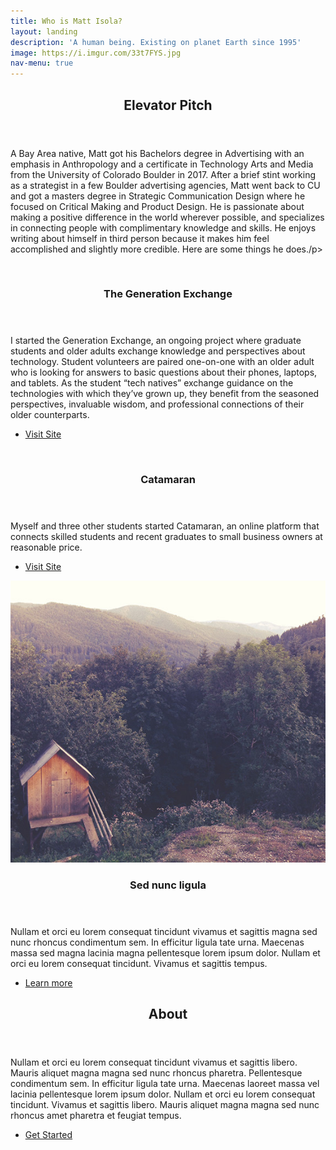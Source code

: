 ```yaml
---
title: Who is Matt Isola?
layout: landing
description: 'A human being. Existing on planet Earth since 1995'
image: https://i.imgur.com/33t7FYS.jpg
nav-menu: true
---
```


<!-- Main -->
<div id="main">

<!-- One -->
<section id="one">
	<div class="inner">
		<header class="major">
			<h2>Elevator Pitch</h2>
		</header>
		<p>A Bay Area native, Matt got his Bachelors degree in Advertising with an emphasis in Anthropology and a certificate in Technology Arts and Media from the University of Colorado Boulder in 2017. After a brief stint working as a strategist in a few Boulder advertising agencies, Matt went back to CU and got a masters degree in Strategic Communication Design where he focused on Critical Making and Product Design. He is passionate about making a positive difference in the world wherever possible, and specializes in connecting people with complimentary knowledge and skills. He enjoys writing about himself in third person because it makes him feel accomplished and slightly more credible. Here are some things he does./p>
	</div>
</section>

<!-- Two -->
<section id="two" class="spotlights">
	<section>
		<a href="generic.html" class="image">
			<img src="https://i.imgur.com/KsaApzo.jpg" alt="" data-position="center center" />
		</a>
		<div class="content">
			<div class="inner">
				<header class="major">
					<h3>The Generation Exchange</h3>
				</header>
				<p>I started the Generation Exchange, an ongoing project where graduate students and older adults exchange knowledge and perspectives about technology. Student volunteers are paired one-on-one with an older adult who is looking for answers to basic questions about their phones, laptops, and tablets. As the student “tech natives” exchange guidance on the technologies with which they’ve grown up, they benefit from the seasoned perspectives, invaluable wisdom, and professional connections of their older counterparts.</p>
				<ul class="actions">
					<li><a href="https://generationexchange.org" class="button">Visit Site</a></li>
				</ul>
			</div>
		</div>
	</section>
	<section>
		<a href="generic.html" class="image">
			<img src="https://i.imgur.com/0zFj7Sh.jpg" alt="" data-position="top center" />
		</a>
		<div class="content">
			<div class="inner">
				<header class="major">
					<h3>Catamaran</h3>
				</header>
				<p>Myself and three other students started Catamaran, an online platform that connects skilled students and recent graduates to small business owners at reasonable price. </p>
				<ul class="actions">
					<li><a href="https://www.catamaranjobs.com" class="button">Visit Site</a></li>
				</ul>
			</div>
		</div>
	</section>
	<section>
		<a href="generic.html" class="image">
			<img src="assets/images/pic10.jpg" alt="" data-position="25% 25%" />
		</a>
		<div class="content">
			<div class="inner">
				<header class="major">
					<h3>Sed nunc ligula</h3>
				</header>
				<p>Nullam et orci eu lorem consequat tincidunt vivamus et sagittis magna sed nunc rhoncus condimentum sem. In efficitur ligula tate urna. Maecenas massa sed magna lacinia magna pellentesque lorem ipsum dolor. Nullam et orci eu lorem consequat tincidunt. Vivamus et sagittis tempus.</p>
				<ul class="actions">
					<li><a href="generic.html" class="button">Learn more</a></li>
				</ul>
			</div>
		</div>
	</section>
</section>

<!-- Three -->
<section id="three">
	<div class="inner">
		<header class="major">
			<h2>About</h2>
		</header>
		<p>Nullam et orci eu lorem consequat tincidunt vivamus et sagittis libero. Mauris aliquet magna magna sed nunc rhoncus pharetra. Pellentesque condimentum sem. In efficitur ligula tate urna. Maecenas laoreet massa vel lacinia pellentesque lorem ipsum dolor. Nullam et orci eu lorem consequat tincidunt. Vivamus et sagittis libero. Mauris aliquet magna magna sed nunc rhoncus amet pharetra et feugiat tempus.</p>
		<ul class="actions">
			<li><a href="generic.html" class="button next">Get Started</a></li>
		</ul>
	</div>
</section>

</div>
